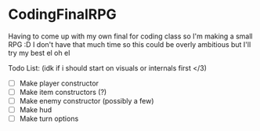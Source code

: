 # CodingFinalRPG
Having to come up with my own final for coding class so I'm making a small RPG :D
I don't have that much time so this could be overly ambitious but I'll try my best el oh el

Todo List:
(idk if i should start on visuals or internals first </3)
- [ ] Make player constructor
- [ ] Make item constructors (?)
- [ ] Make enemy constructor (possibly a few)
- [ ] Make hud
- [ ] Make turn options
